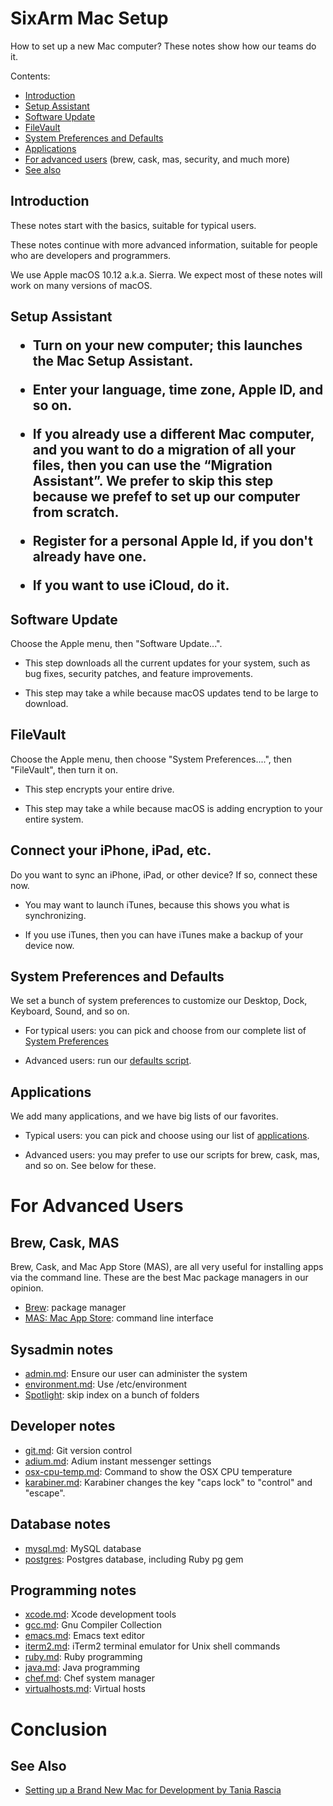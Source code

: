 # SixArm Mac Setup

How to set up a new Mac computer? These notes show how our teams do it.

Contents:

* [Introduction](#introduction)
* [Setup Assistant](#setup-assistant)
* [Software Update](#software-update)
* [FileVault](#filevault)
* [System Preferences and Defaults](#set-system-preferences-and-defaults)
* [Applications](#applications)
* [For advanced users](#for-advanced-users) (brew, cask, mas, security, and much more)
* [See also](#see-also)


<h2><a name="introduction">Introduction</a></h2>

These notes start with the basics, suitable for typical users.

These notes continue with more advanced information, suitable for people who are developers and programmers.

We use Apple macOS 10.12 a.k.a. Sierra. We expect most of these notes will work on many versions of macOS.


<h2><a name="setup-assistant">Setup Assistant</a>

* Turn on your new computer; this launches the Mac Setup Assistant.

* Enter your language, time zone, Apple ID, and so on.

* If you already use a different Mac computer, and you want to do a migration of all your files, then you can use the “Migration Assistant”. We prefer to skip this step because we prefef to set up our computer from scratch.

* Register for a personal Apple Id, if you don't already have one.

* If you want to use iCloud, do it.


<h2><a name="software-update">Software Update</a></h2>

Choose the Apple menu, then "Software Update...".

* This step downloads all the current updates for your system, such as bug fixes, security patches, and feature improvements.

* This step may take a while because macOS updates tend to be large to download.


<h2><a name="filevault">FileVault</a></h2>

Choose the Apple menu, then choose "System Preferences....", then "FileVault", then turn it on.

* This step encrypts your entire drive.

* This step may take a while because macOS is adding encryption to your entire system.


<h2><a name="connect-your-iphone-ipad-etc">Connect your iPhone, iPad, etc.</a></h2>

Do you want to sync an iPhone, iPad, or other device? If so, connect these now.

* You may want to launch iTunes, because this shows you what is synchronizing.

* If you use iTunes, then you can have iTunes make a backup of your device now.


<h2><a name="system-preferences-and-defaults">System Preferences and Defaults</a></h2>

We set a bunch of system preferences to customize our Desktop, Dock, Keyboard, Sound, and so on.

* For typical users: you can pick and choose from our complete list of <a href="notes/system_preferences.md">System Preferences</a>

* Advanced users: run our <a href="bin/defaults.sh">defaults script</a>.


<h2><a name="applications">Applications</a></h2>

We add many applications, and we have big lists of our favorites.

* Typical users: you can pick and choose using our list of <a href="notes/applications.md">applications</a>.

* Advanced users: you may prefer to use our scripts for brew, cask, mas, and so on. See below for these.


# For Advanced Users


## Brew, Cask, MAS

Brew, Cask, and Mac App Store (MAS), are all very useful for installing apps via the command line. These are the best Mac package managers in our opinion.

  * <a href="notes/brew.md">Brew</a>: package manager</a>
  * <a href="notes/mas.md">MAS: Mac App Store</a>: command line interface


## Sysadmin notes

  * <a href="notes/admin.md">admin.md</a>: Ensure our user can administer the system
  * <a href="notes/environment.md">environment.md</a>: Use /etc/environment
  * <a href="notes/spotlight.md">Spotlight</a>: skip index on a bunch of folders


## Developer notes

  * <a href="notes/git.md">git.md</a>: Git version control</a>
  * <a href="notes/adium.md">adium.md</a>: Adium instant messenger settings</a>
  * <a href="notes/osx-cpu-temp.md">osx-cpu-temp.md</a>: Command to show the OSX CPU temperature</a>
  * <a href="notes/karabiner.md">karabiner.md</a>: Karabiner changes the key "caps lock" to "control" and "escape".


## Database notes

  * <a href="notes/mysql.md">mysql.md</a>: MySQL database
  * <a href="notes/postgres.md">postgres</a>: Postgres database, including Ruby pg gem</a>


## Programming notes

  * <a href="notes/xcode.md">xcode.md</a>: Xcode development tools</a>
  * <a href="notes/gcc.md">gcc.md</a>: Gnu Compiler Collection
  * <a href="notes/emacs.md">emacs.md</a>: Emacs text editor</a>
  * <a href="notes/iterm2.md">iterm2.md</a>: iTerm2 terminal emulator for Unix shell commands
  * <a href="notes/ruby.md">ruby.md</a>: Ruby programming
  * <a href="notes/java.md">java.md</a>: Java programming
  * <a href="notes/chef.md">chef.md</a>: Chef system manager
  * <a href="notes/virtualhosts.md">virtualhosts.md</a>: Virtual hosts


# Conclusion

<h2><a name="see-also">See Also</a></h2>

* [Setting up a Brand New Mac for Development by Tania Rascia](https://www.taniarascia.com/setting-up-a-brand-new-mac-for-development/)

